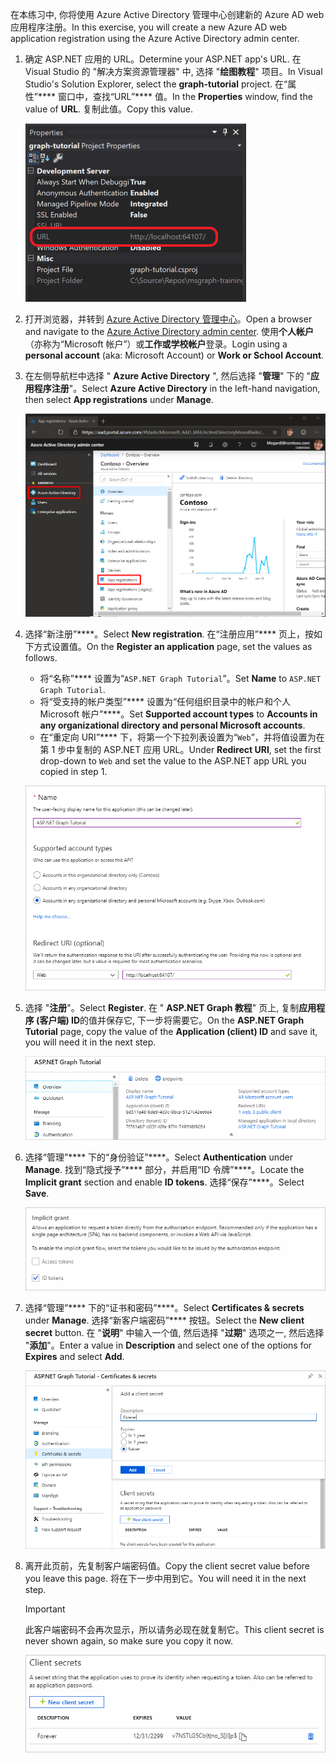 <!-- markdownlint-disable MD002 MD041 -->

<span data-ttu-id="307ca-101">在本练习中, 你将使用 Azure Active Directory 管理中心创建新的 Azure AD web 应用程序注册。</span><span class="sxs-lookup"><span data-stu-id="307ca-101">In this exercise, you will create a new Azure AD web application registration using the Azure Active Directory admin center.</span></span>

1. <span data-ttu-id="307ca-102">确定 ASP.NET 应用的 URL。</span><span class="sxs-lookup"><span data-stu-id="307ca-102">Determine your ASP.NET app's URL.</span></span> <span data-ttu-id="307ca-103">在 Visual Studio 的 "解决方案资源管理器" 中, 选择 "**绘图教程**" 项目。</span><span class="sxs-lookup"><span data-stu-id="307ca-103">In Visual Studio's Solution Explorer, select the **graph-tutorial** project.</span></span> <span data-ttu-id="307ca-104">在“属性”\*\*\*\* 窗口中，查找“URL”\*\*\*\* 值。</span><span class="sxs-lookup"><span data-stu-id="307ca-104">In the **Properties** window, find the value of **URL**.</span></span> <span data-ttu-id="307ca-105">复制此值。</span><span class="sxs-lookup"><span data-stu-id="307ca-105">Copy this value.</span></span>

    ![Visual Studio 的 "属性" 窗口的屏幕截图](./images/vs-project-url.png)

1. <span data-ttu-id="307ca-107">打开浏览器，并转到 [Azure Active Directory 管理中心](https://aad.portal.azure.com)。</span><span class="sxs-lookup"><span data-stu-id="307ca-107">Open a browser and navigate to the [Azure Active Directory admin center](https://aad.portal.azure.com).</span></span> <span data-ttu-id="307ca-108">使用**个人帐户**（亦称为“Microsoft 帐户”）或**工作或学校帐户**登录。</span><span class="sxs-lookup"><span data-stu-id="307ca-108">Login using a **personal account** (aka: Microsoft Account) or **Work or School Account**.</span></span>

1. <span data-ttu-id="307ca-109">在左侧导航栏中选择 " **Azure Active Directory** ", 然后选择 "**管理**" 下的 "**应用程序注册**"。</span><span class="sxs-lookup"><span data-stu-id="307ca-109">Select **Azure Active Directory** in the left-hand navigation, then select **App registrations** under **Manage**.</span></span>

    ![<span data-ttu-id="307ca-110">应用注册的屏幕截图</span><span class="sxs-lookup"><span data-stu-id="307ca-110">A screenshot of the App registrations</span></span> ](./images/aad-portal-app-registrations.png)

1. <span data-ttu-id="307ca-111">选择“新注册”\*\*\*\*。</span><span class="sxs-lookup"><span data-stu-id="307ca-111">Select **New registration**.</span></span> <span data-ttu-id="307ca-112">在“注册应用”\*\*\*\* 页上，按如下方式设置值。</span><span class="sxs-lookup"><span data-stu-id="307ca-112">On the **Register an application** page, set the values as follows.</span></span>

    - <span data-ttu-id="307ca-113">将“名称”\*\*\*\* 设置为“`ASP.NET Graph Tutorial`”。</span><span class="sxs-lookup"><span data-stu-id="307ca-113">Set **Name** to `ASP.NET Graph Tutorial`.</span></span>
    - <span data-ttu-id="307ca-114">将“受支持的帐户类型”\*\*\*\* 设置为“任何组织目录中的帐户和个人 Microsoft 帐户”\*\*\*\*。</span><span class="sxs-lookup"><span data-stu-id="307ca-114">Set **Supported account types** to **Accounts in any organizational directory and personal Microsoft accounts**.</span></span>
    - <span data-ttu-id="307ca-115">在“重定向 URI”\*\*\*\* 下，将第一个下拉列表设置为“`Web`”，并将值设置为在第 1 步中复制的 ASP.NET 应用 URL。</span><span class="sxs-lookup"><span data-stu-id="307ca-115">Under **Redirect URI**, set the first drop-down to `Web` and set the value to the ASP.NET app URL you copied in step 1.</span></span>

    !["注册应用程序" 页的屏幕截图](./images/aad-register-an-app.png)

1. <span data-ttu-id="307ca-117">选择 "**注册**"。</span><span class="sxs-lookup"><span data-stu-id="307ca-117">Select **Register**.</span></span> <span data-ttu-id="307ca-118">在 " **ASP.NET Graph 教程**" 页上, 复制**应用程序 (客户端) ID**的值并保存它, 下一步将需要它。</span><span class="sxs-lookup"><span data-stu-id="307ca-118">On the **ASP.NET Graph Tutorial** page, copy the value of the **Application (client) ID** and save it, you will need it in the next step.</span></span>

    ![新应用注册的应用程序 ID 的屏幕截图](./images/aad-application-id.png)

1. <span data-ttu-id="307ca-120">选择“管理”\*\*\*\* 下的“身份验证”\*\*\*\*。</span><span class="sxs-lookup"><span data-stu-id="307ca-120">Select **Authentication** under **Manage**.</span></span> <span data-ttu-id="307ca-121">找到“隐式授予”\*\*\*\* 部分，并启用“ID 令牌”\*\*\*\*。</span><span class="sxs-lookup"><span data-stu-id="307ca-121">Locate the **Implicit grant** section and enable **ID tokens**.</span></span> <span data-ttu-id="307ca-122">选择“保存”\*\*\*\*。</span><span class="sxs-lookup"><span data-stu-id="307ca-122">Select **Save**.</span></span>

    ![隐式 grant 部分的屏幕截图](./images/aad-implicit-grant.png)

1. <span data-ttu-id="307ca-124">选择“管理”\*\*\*\* 下的“证书和密码”\*\*\*\*。</span><span class="sxs-lookup"><span data-stu-id="307ca-124">Select **Certificates & secrets** under **Manage**.</span></span> <span data-ttu-id="307ca-125">选择“新客户端密码”\*\*\*\* 按钮。</span><span class="sxs-lookup"><span data-stu-id="307ca-125">Select the **New client secret** button.</span></span> <span data-ttu-id="307ca-126">在 "**说明**" 中输入一个值, 然后选择 "**过期**" 选项之一, 然后选择 "**添加**"。</span><span class="sxs-lookup"><span data-stu-id="307ca-126">Enter a value in **Description** and select one of the options for **Expires** and select **Add**.</span></span>

    !["添加客户端密码" 对话框的屏幕截图](./images/aad-new-client-secret.png)

1. <span data-ttu-id="307ca-128">离开此页前，先复制客户端密码值。</span><span class="sxs-lookup"><span data-stu-id="307ca-128">Copy the client secret value before you leave this page.</span></span> <span data-ttu-id="307ca-129">将在下一步中用到它。</span><span class="sxs-lookup"><span data-stu-id="307ca-129">You will need it in the next step.</span></span>

    > [!IMPORTANT]
    > <span data-ttu-id="307ca-130">此客户端密码不会再次显示，所以请务必现在就复制它。</span><span class="sxs-lookup"><span data-stu-id="307ca-130">This client secret is never shown again, so make sure you copy it now.</span></span>

    ![新添加的客户端密码的屏幕截图](./images/aad-copy-client-secret.png)
